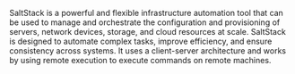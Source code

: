 SaltStack is a powerful and flexible infrastructure automation tool that can be used to manage and orchestrate the configuration and provisioning of servers, network devices, storage, and cloud resources at scale. SaltStack is designed to automate complex tasks, improve efficiency, and ensure consistency across systems. It uses a client-server architecture and works by using remote execution to execute commands on remote machines.
